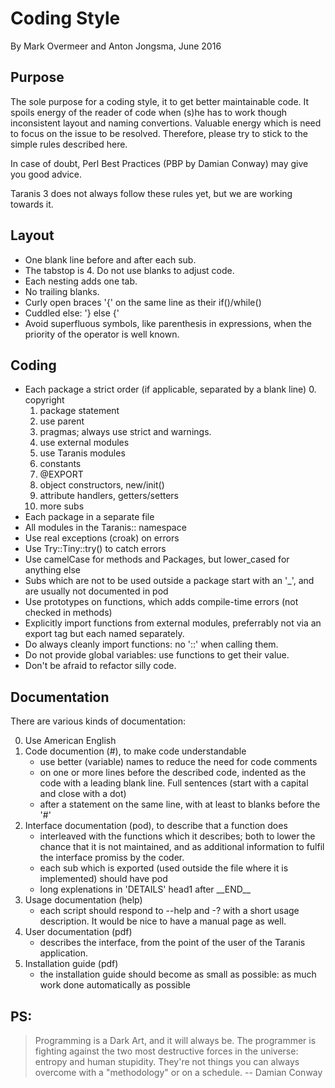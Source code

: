 # Coding Style

By Mark Overmeer and Anton Jongsma, June 2016

## Purpose

The sole purpose for a coding style, it to get better maintainable code.
It spoils energy of the reader of code when (s)he has to work though
inconsistent layout and naming convertions.  Valuable energy which is
need to focus on the issue to be resolved.  Therefore, please try to
stick to the simple rules described here.

In case of doubt, Perl Best Practices (PBP by Damian Conway) may give you
good advice.

Taranis 3 does not always follow these rules yet, but we are working
towards it.

## Layout

- One blank line before and after each sub.
- The tabstop is 4.  Do not use blanks to adjust code.
- Each nesting adds one tab.
- No trailing blanks.
- Curly open braces '{' on the same line as their if()/while()
- Cuddled else:   '} else {'
- Avoid superfluous symbols, like parenthesis in expressions, when the
  priority of the operator is well known.

## Coding

- Each package a strict order (if applicable, separated by a blank line)
  0. copyright
  1. package statement
  2. use parent
  3. pragmas; always use strict and warnings.
  4. use external modules
  5. use Taranis modules
  6. constants
  7. @EXPORT
  8. object constructors, new/init()
  9. attribute handlers, getters/setters
  10. more subs
- Each package in a separate file
- All modules in the Taranis:: namespace
- Use real exceptions (croak) on errors
- Use Try::Tiny::try() to catch errors
- Use camelCase for methods and Packages, but lower_cased for anything else
- Subs which are not to be used outside a package start with an '\_', and
  are usually not documented in pod
- Use prototypes on functions, which adds compile-time errors (not checked
  in methods)
- Explicitly import functions from external modules, preferrably not
  via an export tag but each named separately.
- Do always cleanly import functions: no '::' when calling them.
- Do not provide global variables: use functions to get their value.
- Don't be afraid to refactor silly code.

## Documentation

There are various kinds of documentation:

0. Use American English
1. Code documention (#), to make code understandable
   * use better (variable) names to reduce the need for code comments
   * on one or more lines before the described code, indented as the code
     with a leading blank line.  Full sentences (start with a capital and
     close with a dot)
   * after a statement on the same line, with at least to blanks before
     the '#'
2. Interface documentation (pod), to describe that a function does
   * interleaved with the functions which it describes; both to lower the
     chance that it is not maintained, and as additional information to
     fulfil the interface promiss by the coder.
   * each sub which is exported (used outside the file where it is
     implemented) should have pod
   * long explenations in 'DETAILS' head1 after \_\_END\_\_
3. Usage documentation (help)
   * each script should respond to --help and -? with a short usage
     description.  It would be nice to have a manual page as well.
4. User documentation (pdf)
   * describes the interface, from the point of the user of the Taranis
     application.
5. Installation guide (pdf)
   * the installation guide should become as small as possible: as much
     work done automatically as possible

## PS:

> Programming is a Dark Art, and it will always be. The programmer is
> fighting against the two most destructive forces in the universe: entropy
> and human stupidity. They're not things you can always overcome with a
> "methodology" or on a schedule.  -- Damian Conway
